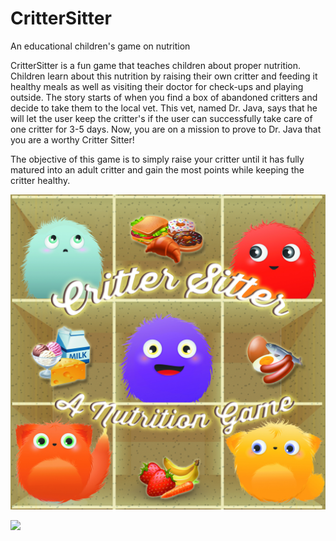 # CritterSitter
An educational children's game on nutrition

CritterSitter is a fun game that teaches children about proper nutrition. Children learn about this nutrition by raising their own critter and feeding it healthy meals as well as visiting their doctor for check-ups and playing outside. The story starts of when you find a box of abandoned critters and decide to take them to the local vet. This vet, named Dr. Java, says that he will let the user keep the critter's if the user can successfully take care of one critter for 3-5 days. Now, you are on a mission to prove to Dr. Java that you are a worthy Critter Sitter! 

The objective of this game is to simply raise your critter until it has fully matured into an adult critter and gain the most points while keeping the critter healthy.

![](images/JewelCaseCover%20(2015_11_18%2004_16_17%20UTC).jpg)

![](images/images/backCover%20(2015_11_18%2004_16_17%20UTC).png)

